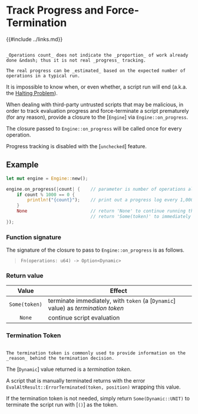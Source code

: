Track Progress and Force-Termination
====================================

{{#include ../links.md}}

```admonish info.side "Operations count vs. progress"

_Operations count_ does not indicate the _proportion_ of work already done &ndash; thus it is not real _progress_ tracking.

The real progress can be _estimated_ based on the expected number of operations in a typical run.
```

It is impossible to know when, or even whether, a script run will end
(a.k.a. the [Halting Problem](http://en.wikipedia.org/wiki/Halting_problem)).

When dealing with third-party untrusted scripts that may be malicious, in order to track evaluation
progress and force-terminate a script prematurely (for any reason), provide a closure to the
[`Engine`] via `Engine::on_progress`.

The closure passed to `Engine::on_progress` will be called once for every operation.

Progress tracking is disabled with the [`unchecked`] feature.


Example
-------

```rust
let mut engine = Engine::new();

engine.on_progress(|count| {    // parameter is number of operations already performed
    if count % 1000 == 0 {
        println!("{count}");    // print out a progress log every 1,000 operations
    }
    None                        // return 'None' to continue running the script
                                // return 'Some(token)' to immediately terminate the script
});
```


### Function signature

The signature of the closure to pass to `Engine::on_progress` is as follows.

> `Fn(operations: u64) -> Option<Dynamic>`

### Return value

|     Value     | Effect                                                                           |
| :-----------: | -------------------------------------------------------------------------------- |
| `Some(token)` | terminate immediately, with `token` (a [`Dynamic`] value) as _termination token_ |
|    `None`     | continue script evaluation                                                       |

### Termination Token

```admonish info.side "Token"

The termination token is commonly used to provide information on the _reason_ behind the termination decision.
```

The [`Dynamic`] value returned is a _termination token_.

A script that is manually terminated returns with the error `EvalAltResult::ErrorTerminated(token, position)`
wrapping this value.

If the termination token is not needed, simply return `Some(Dynamic::UNIT)` to terminate the script
run with [`()`] as the token.
